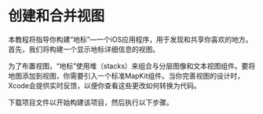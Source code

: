 # 创建和合并视图

本教程将指导你构建“地标”—一个iOS应用程序，用于发现和共享你喜欢的地方。首先，我们将构建一个显示地标详细信息的视图。

为了布置视图，“地标”使用堆（stacks）来组合与分层图像和文本视图组件。要将地图添加到视图，你需要引入一个标准MapKit组件。当你完善视图的设计时，Xcode会提供实时反馈，以便你查看这些更改如何转换为代码。

下载项目文件以开始构建该项目，然后执行以下步骤。

